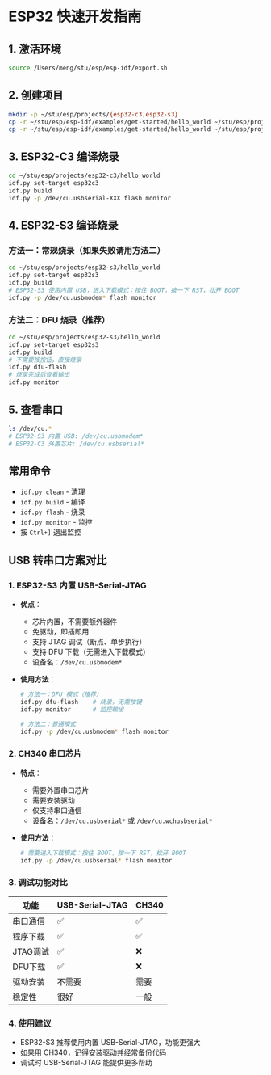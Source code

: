 # ESP32 快速开发指南

## 1. 激活环境
```bash
source /Users/meng/stu/esp/esp-idf/export.sh
```

## 2. 创建项目
```bash
mkdir -p ~/stu/esp/projects/{esp32-c3,esp32-s3}
cp -r ~/stu/esp/esp-idf/examples/get-started/hello_world ~/stu/esp/projects/esp32-c3/
cp -r ~/stu/esp/esp-idf/examples/get-started/hello_world ~/stu/esp/projects/esp32-s3/
```

## 3. ESP32-C3 编译烧录
```bash
cd ~/stu/esp/projects/esp32-c3/hello_world
idf.py set-target esp32c3
idf.py build
idf.py -p /dev/cu.usbserial-XXX flash monitor
```

## 4. ESP32-S3 编译烧录

### 方法一：常规烧录（如果失败请用方法二）
```bash
cd ~/stu/esp/projects/esp32-s3/hello_world
idf.py set-target esp32s3
idf.py build
# ESP32-S3 使用内置 USB，进入下载模式：按住 BOOT，按一下 RST，松开 BOOT
idf.py -p /dev/cu.usbmodem* flash monitor
```

### 方法二：DFU 烧录（推荐）
```bash
cd ~/stu/esp/projects/esp32-s3/hello_world
idf.py set-target esp32s3
idf.py build
# 不需要按按钮，直接烧录
idf.py dfu-flash
# 烧录完成后查看输出
idf.py monitor
```

## 5. 查看串口
```bash
ls /dev/cu.*
# ESP32-S3 内置 USB: /dev/cu.usbmodem*
# ESP32-C3 外置芯片: /dev/cu.usbserial*
```

## 常用命令
- `idf.py clean` - 清理
- `idf.py build` - 编译
- `idf.py flash` - 烧录
- `idf.py monitor` - 监控
- 按 `Ctrl+]` 退出监控

## USB 转串口方案对比

### 1. ESP32-S3 内置 USB-Serial-JTAG
- **优点**：
  - 芯片内置，不需要额外器件
  - 免驱动，即插即用
  - 支持 JTAG 调试（断点、单步执行）
  - 支持 DFU 下载（无需进入下载模式）
  - 设备名：`/dev/cu.usbmodem*`

- **使用方法**：
  ```bash
  # 方法一：DFU 模式（推荐）
  idf.py dfu-flash    # 烧录，无需按键
  idf.py monitor      # 监控输出

  # 方法二：普通模式
  idf.py -p /dev/cu.usbmodem* flash monitor
  ```

### 2. CH340 串口芯片
- **特点**：
  - 需要外置串口芯片
  - 需要安装驱动
  - 仅支持串口通信
  - 设备名：`/dev/cu.usbserial*` 或 `/dev/cu.wchusbserial*`

- **使用方法**：
  ```bash
  # 需要进入下载模式：按住 BOOT，按一下 RST，松开 BOOT
  idf.py -p /dev/cu.usbserial* flash monitor
  ```

### 3. 调试功能对比
| 功能 | USB-Serial-JTAG | CH340 |
|-----|-----------------|-------|
| 串口通信 | ✅ | ✅ |
| 程序下载 | ✅ | ✅ |
| JTAG调试 | ✅ | ❌ |
| DFU下载 | ✅ | ❌ |
| 驱动安装 | 不需要 | 需要 |
| 稳定性 | 很好 | 一般 |

### 4. 使用建议
- ESP32-S3 推荐使用内置 USB-Serial-JTAG，功能更强大
- 如果用 CH340，记得安装驱动并经常备份代码
- 调试时 USB-Serial-JTAG 能提供更多帮助 